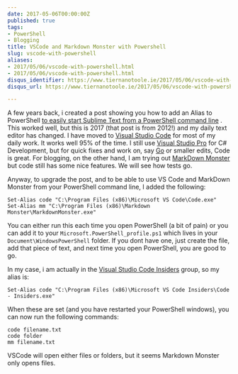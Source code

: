 ```yaml
---
date: 2017-05-06T00:00:00Z
published: true
tags:
- PowerShell
- Blogging
title: VSCode and Markdown Monster with Powershell
slug: vscode-with-powershell
aliases:
- 2017/05/06/vscode-with-powershell.html
- 2017/05/06/vscode-with-powershell.html
disqus_identifier: https://www.tiernanotoole.ie/2017/05/06/vscode-with-powershell.html
disqus_url: https://www.tiernanotoole.ie/2017/05/06/vscode-with-powershell.html

---
```

 
 
 
 
 
 

A few years back, i created a post showing you how to add an Alias to PowerShell [to easily start Sublime Text from a PowerShell command line][1] . This worked well, but this is 2017 (that post is from 2012!) and my daily text editor has changed. I have moved to [Visual Studio Code][2] for most of my daily work. It works well 95% of the time. I still use [Visual Studio Pro][5] for C# Development, but for quick fixes and work on, say [Go][6] or smaller edits, Code is great. For blogging, on the other hand, I am trying out [MarkDown Monster][3] but code still has some nice features. We will see how tests go.

Anyway, to upgrade the post, and to be able to use VS Code and MarkDown Monster from your PowerShell command line, I added the following:

    Set-Alias code "C:\Program Files (x86)\Microsoft VS Code\Code.exe"
    Set-Alias mm "C:\Program Files (x86)\Markdown Monster\MarkdownMonster.exe"

You can either run this each time you open PowerShell (a bit of pain) or you can add it to your `Microsoft.PowerShell_profile.ps1` which lives in your `Document\WindowsPowerShell` folder. If you dont have one, just create the file, add that piece of text, and next time you open PowerShell, you are good to go.

In my case, i am actually in the [Visual Studio Code Insiders][4] group, so my alias is:

    Set-Alias code "C:\Program Files (x86)\Microsoft VS Code Insiders\Code - Insiders.exe"

When these are set (and you have restarted your PowerShell windows), you can now run the following commands:

    code filename.txt
    code folder
    mm filename.txt

VSCode will open either files or folders, but it seems Markdown Monster only opens files.

[1]:https://www.tiernanotoole.ie/2012/08/30/SublimeText-With-Powershell.html
[2]:https://code.visualstudio.com/
[3]:https://markdownmonster.west-wind.com/
[4]:https://code.visualstudio.com/insiders
[5]:https://www.visualstudio.com/vs/
[6]:https://golang.org/